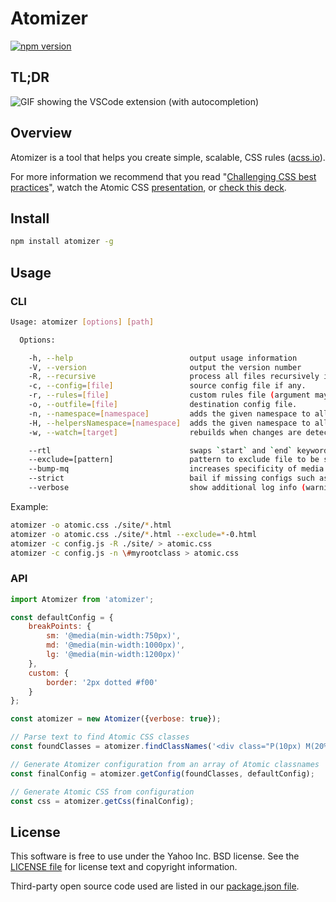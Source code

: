 # Atomizer

[![npm version](https://badge.fury.io/js/atomizer.svg)](http://badge.fury.io/js/atomizer)

## TL;DR

![GIF showing the VSCode extension (with autocompletion)](http://res.cloudinary.com/dw9fem4ki/image/upload/v1459669466/usage_mtx65l.gif)

## Overview

Atomizer is a tool that helps you create simple, scalable, CSS rules ([acss.io](http://acss.io)).

For more information we recommend that you read "[Challenging CSS best practices](http://www.smashingmagazine.com/2013/10/21/challenging-css-best-practices-atomic-approach/)", watch the Atomic CSS [presentation](https://www.youtube.com/watch?v=ojj_-6Xiud4), or [check this deck](https://www.haikudeck.com/atomic-css-science-and-technology-presentation-dJ0xlFjhBQ).

## Install

```bash
npm install atomizer -g
```

## Usage

### CLI

```bash
Usage: atomizer [options] [path]

  Options:

    -h, --help                          output usage information
    -V, --version                       output the version number
    -R, --recursive                     process all files recursively in the path.
    -c, --config=[file]                 source config file if any.
    -r, --rules=[file]                  custom rules file (argument may be passed multiple times)
    -o, --outfile=[file]                destination config file.
    -n, --namespace=[namespace]         adds the given namespace to all generated Atomic CSS selectors.
    -H, --helpersNamespace=[namespace]  adds the given namespace to all helper selectors.
    -w, --watch=[target]                rebuilds when changes are detected in the file, directory, or glob (argument may be passed multiple times and is parsed for Atomic CSS classes)

    --rtl                               swaps `start` and `end` keyword replacements with `right` and `left`.
    --exclude=[pattern]                 pattern to exclude file to be scanned
    --bump-mq                           increases specificity of media queries a small amount
    --strict                            bail if missing configs such as breakpoints.
    --verbose                           show additional log info (warnings).
```

Example:

```bash
atomizer -o atomic.css ./site/*.html
atomizer -o atomic.css ./site/*.html --exclude=*-0.html
atomizer -c config.js -R ./site/ > atomic.css
atomizer -c config.js -n \#myrootclass > atomic.css
```

### API

```javascript
import Atomizer from 'atomizer';

const defaultConfig = {
    breakPoints: {
        sm: '@media(min-width:750px)',
        md: '@media(min-width:1000px)',
        lg: '@media(min-width:1200px)'
    },
    custom: {
        border: '2px dotted #f00'
    }
};

const atomizer = new Atomizer({verbose: true});

// Parse text to find Atomic CSS classes
const foundClasses = atomizer.findClassNames('<div class="P(10px) M(20%) Bd(border)--sm"></div>');

// Generate Atomizer configuration from an array of Atomic classnames
const finalConfig = atomizer.getConfig(foundClasses, defaultConfig);

// Generate Atomic CSS from configuration
const css = atomizer.getCss(finalConfig);
```

## License

This software is free to use under the Yahoo Inc. BSD license. See the [LICENSE file][] for license text and copyright information.

[license file]: https://github.com/acss-io/atomizer/blob/main/LICENSE.md

Third-party open source code used are listed in our [package.json file](https://github.com/acss-io/atomizer/blob/main/package.json).
